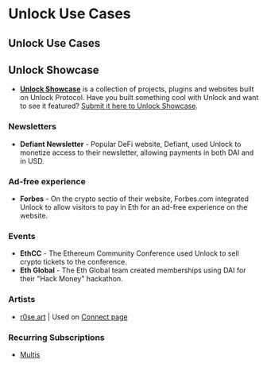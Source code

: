 # Unlock Use Cases

## Unlock Use Cases

## Unlock Showcase

* [**Unlock Showcase**](https://www.unlockshowcase.com/) is a collection of projects, plugins and websites built on Unlock Protocol. Have you built something cool with Unlock and want to see it featured? [Submit it here to Unlock Showcase](https://www.unlockshowcase.com/submit).

### Newsletters

* **Defiant Newsletter** - Popular DeFi website, Defiant, used Unlock to monetize access to their newsletter, allowing payments in both DAI and in USD.

### Ad-free experience

* **Forbes** - On the crypto sectio of their website, Forbes.com integrated Unlock to allow visitors to pay in Eth for an ad-free experience on the website.

### Events

* **EthCC** - The Ethereum Community Conference used Unlock to sell crypto tickets to the conference.
* **Eth Global** - The Eth Global team created memberships using DAI for their "Hack Money" hackathon.

### Artists

* [r0se.art](https://r0se.art/) \| Used on [Connect page](https://r0se.art/connect)

### Recurring Subscriptions

* [Multis](https://multis.co/post/how-multis-automates-monthly-subscription-fees-using-unlock-protocol)

